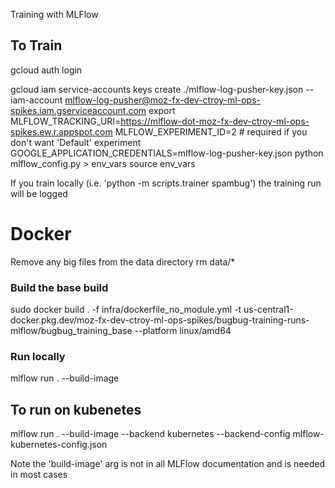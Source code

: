 Training with MLFlow

## To Train

gcloud auth login

gcloud iam service-accounts keys create ./mlflow-log-pusher-key.json --iam-account mlflow-log-pusher@moz-fx-dev-ctroy-ml-ops-spikes.iam.gserviceaccount.com
export MLFLOW_TRACKING_URI=https://mlflow-dot-moz-fx-dev-ctroy-ml-ops-spikes.ew.r.appspot.com
MLFLOW_EXPERIMENT_ID=2 # required if you don't want 'Default' experiment
GOOGLE_APPLICATION_CREDENTIALS=mlflow-log-pusher-key.json
python mlflow_config.py > env_vars
source env_vars

If you train locally (i.e. 'python -m scripts.trainer spambug') the training run will be logged

# Docker
Remove any big files from the data directory
rm data/*

### Build the base build
sudo docker build . -f infra/dockerfile_no_module.yml -t us-central1-docker.pkg.dev/moz-fx-dev-ctroy-ml-ops-spikes/bugbug-training-runs-mlflow/bugbug_training_base  --platform linux/amd64

### Run locally
mlflow run . --build-image

## To run on kubenetes

mlflow run . --build-image --backend kubernetes  --backend-config mlflow-kubernetes-config.json

Note the 'build-image' arg is not in all MLFlow documentation and is needed in most cases


